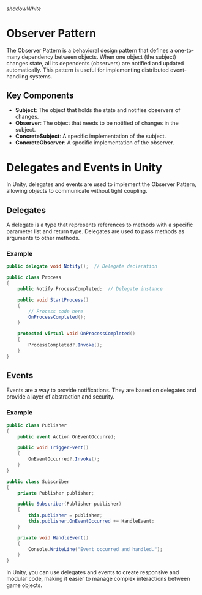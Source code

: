 ###### shadowWhite

# Observer Pattern

The Observer Pattern is a behavioral design pattern that defines a one-to-many dependency between objects. When one object (the subject) changes state, all its dependents (observers) are notified and updated automatically. This pattern is useful for implementing distributed event-handling systems.

## Key Components
- **Subject**: The object that holds the state and notifies observers of changes.
- **Observer**: The object that needs to be notified of changes in the subject.
- **ConcreteSubject**: A specific implementation of the subject.
- **ConcreteObserver**: A specific implementation of the observer.

# Delegates and Events in Unity

In Unity, delegates and events are used to implement the Observer Pattern, allowing objects to communicate without tight coupling.

## Delegates
A delegate is a type that represents references to methods with a specific parameter list and return type. Delegates are used to pass methods as arguments to other methods.

### Example
```csharp
public delegate void Notify();  // Delegate declaration

public class Process
{
    public Notify ProcessCompleted;  // Delegate instance

    public void StartProcess()
    {
        // Process code here
        OnProcessCompleted();
    }

    protected virtual void OnProcessCompleted()
    {
        ProcessCompleted?.Invoke();
    }
}
```

## Events
Events are a way to provide notifications. They are based on delegates and provide a layer of abstraction and security.

### Example
```csharp
public class Publisher
{
    public event Action OnEventOccurred;

    public void TriggerEvent()
    {
        OnEventOccurred?.Invoke();
    }
}

public class Subscriber
{
    private Publisher publisher;

    public Subscriber(Publisher publisher)
    {
        this.publisher = publisher;
        this.publisher.OnEventOccurred += HandleEvent;
    }

    private void HandleEvent()
    {
        Console.WriteLine("Event occurred and handled.");
    }
}
```

In Unity, you can use delegates and events to create responsive and modular code, making it easier to manage complex interactions between game objects.
